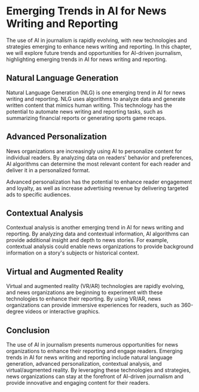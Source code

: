 # Emerging Trends in AI for News Writing and Reporting

The use of AI in journalism is rapidly evolving, with new technologies and strategies emerging to enhance news writing and reporting. In this chapter, we will explore future trends and opportunities for AI-driven journalism, highlighting emerging trends in AI for news writing and reporting.

## Natural Language Generation

Natural Language Generation (NLG) is one emerging trend in AI for news writing and reporting. NLG uses algorithms to analyze data and generate written content that mimics human writing. This technology has the potential to automate news writing and reporting tasks, such as summarizing financial reports or generating sports game recaps.

## Advanced Personalization

News organizations are increasingly using AI to personalize content for individual readers. By analyzing data on readers' behavior and preferences, AI algorithms can determine the most relevant content for each reader and deliver it in a personalized format.

Advanced personalization has the potential to enhance reader engagement and loyalty, as well as increase advertising revenue by delivering targeted ads to specific audiences.

## Contextual Analysis

Contextual analysis is another emerging trend in AI for news writing and reporting. By analyzing data and contextual information, AI algorithms can provide additional insight and depth to news stories. For example, contextual analysis could enable news organizations to provide background information on a story's subjects or historical context.

## Virtual and Augmented Reality

Virtual and augmented reality (VR/AR) technologies are rapidly evolving, and news organizations are beginning to experiment with these technologies to enhance their reporting. By using VR/AR, news organizations can provide immersive experiences for readers, such as 360-degree videos or interactive graphics.

## Conclusion

The use of AI in journalism presents numerous opportunities for news organizations to enhance their reporting and engage readers. Emerging trends in AI for news writing and reporting include natural language generation, advanced personalization, contextual analysis, and virtual/augmented reality. By leveraging these technologies and strategies, news organizations can stay at the forefront of AI-driven journalism and provide innovative and engaging content for their readers.
